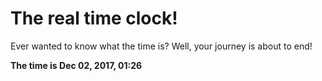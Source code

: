 # The real time clock!

Ever wanted to know what the time is? Well, your journey is about to end!

**The time is Dec 02, 2017, 01:26**
